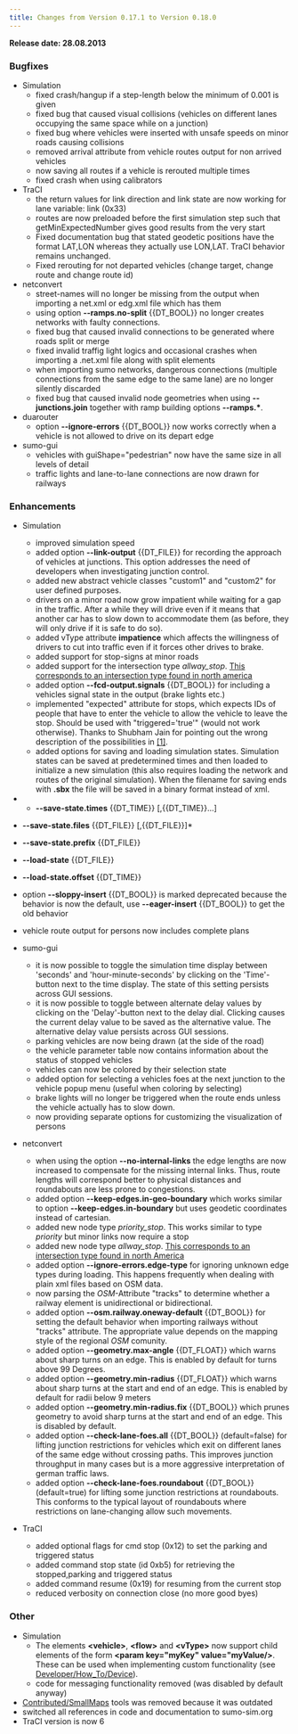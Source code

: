 ```yaml
---
title: Changes from Version 0.17.1 to Version 0.18.0
---
```


**Release date: 28.08.2013**

### Bugfixes

- Simulation
  - fixed crash/hangup if a step-length below the minimum of 0.001
    is given
  - fixed bug that caused visual collisions (vehicles on different
    lanes occupying the same space while on a junction)
  - fixed bug where vehicles were inserted with unsafe speeds on
    minor roads causing collisions
  - removed arrival attribute from vehicle routes output for non
    arrived vehicles
  - now saving all routes if a vehicle is rerouted multiple times
  - fixed crash when using calibrators
- TraCI
  - the return values for link direction and link state are now
    working for lane variable: link (0x33)
  - routes are now preloaded before the first simulation step such
    that getMinExpectedNumber gives good results from the very start
  - Fixed documentation bug that stated geodetic positions have the
    format LAT,LON whereas they actually use LON,LAT. TraCI behavior
    remains unchanged.
  - Fixed rerouting for not departed vehicles (change target, change
    route and change route id)
- netconvert
  - street-names will no longer be missing from the output when
    importing a net.xml or edg.xml file which has them
  - using option **--ramps.no-split** {{DT_BOOL}} no longer creates networks with faulty
    connections.
  - fixed bug that caused invalid connections to be generated where
    roads split or merge
  - fixed invalid traffig light logics and occasional crashes when
    importing a .net.xml file along with split elements
  - when importing sumo networks, dangerous connections (multiple
    connections from the same edge to the same lane) are no longer
    silently discarded
  - fixed bug that caused invalid node geometries when using **--junctions.join** together with ramp building options **--ramps.\***.
- duarouter
  - option **--ignore-errors** {{DT_BOOL}} now works correctly when a vehicle is not allowed to
    drive on its depart edge
- sumo-gui
  - vehicles with guiShape="pedestrian" now have the same size in
    all levels of detail
  - traffic lights and lane-to-lane connections are now drawn for
    railways

### Enhancements

- Simulation
  - improved simulation speed
  - added option **--link-output** {{DT_FILE}} for recording the approach of vehicles at
    junctions. This option addresses the need of developers when
    investigating junction control.
  - added new abstract vehicle classes "custom1" and "custom2" for
    user defined purposes.
  - drivers on a minor road now grow impatient while waiting for a
    gap in the traffic. After a while they will drive even if it
    means that another car has to slow down to accommodate them (as
    before, they will only drive if it is safe to do so).
  - added vType attribute **impatience** which affects the
    willingness of drivers to cut into traffic even if it forces
    other drives to brake.
  - added support for stop-signs at minor roads
  - added support for the intersection type *allway_stop*. [This corresponds to an intersection type found in north america](https://en.wikipedia.org/wiki/All-way_stop)
  - added option **--fcd-output.signals** {{DT_BOOL}} for including a vehicles signal state in the
    output (brake lights etc.)
  - implemented "expected" attribute for stops, which expects IDs of
    people that have to enter the vehicle to allow the vehicle to
    leave the stop. Should be used with "triggered='true'" (would
    not work otherwise). Thanks to Shubham Jain for pointing out the
    wrong description of the possibilities in
    [\[1\]](https://sumo.dlr.de/cite.bib).
  - added options for saving and loading simulation states.
    Simulation states can be saved at predetermined times and then loaded to initialize a new
    simulation (this also requires loading the network and routes of the
    original simulation). When the filename for saving ends with **.sbx**
    the file will be saved in a binary format instead of xml.

-   - **--save-state.times** {{DT_TIME}} \[,{{DT_TIME}}...\]
  - **--save-state.files** {{DT_FILE}} \[,{{DT_FILE}}\]\*
  - **--save-state.prefix** {{DT_FILE}}
  - **--load-state** {{DT_FILE}}
  - **--load-state.offset** {{DT_TIME}}
   - option **--sloppy-insert** {{DT_BOOL}} is marked deprecated because the behavior is now the
    default, use **--eager-insert** {{DT_BOOL}} to get the old behavior
  - vehicle route output for persons now includes complete plans

- sumo-gui
  - it is now possible to toggle the simulation time display between
    'seconds' and 'hour-minute-seconds' by clicking on the
    'Time'-button next to the time display. The state of this
    setting persists across GUI sessions.
  - it is now possible to toggle between alternate delay values by
    clicking on the 'Delay'-button next to the delay dial. Clicking
    causes the current delay value to be saved as the alternative
    value. The alternative delay value persists across GUI sessions.
  - parking vehicles are now being drawn (at the side of the road)
  - the vehicle parameter table now contains information about the
    status of stopped vehicles
  - vehicles can now be colored by their selection state
  - added option for selecting a vehicles foes at the next junction
    to the vehicle popup menu (useful when coloring by selecting)
  - brake lights will no longer be triggered when the route ends
    unless the vehicle actually has to slow down.
  - now providing separate options for customizing the visualization
    of persons

- netconvert
  - when using the option **--no-internal-links** the edge lengths are now increased to
    compensate for the missing internal links. Thus, route lengths
    will correspond better to physical distances and roundabouts are
    less prone to congestions.
  - added option **--keep-edges.in-geo-boundary** which works similar to option **--keep-edges.in-boundary** but uses geodetic
    coordinates instead of cartesian.
  - added new node type *priority_stop*. This works similar to type
    *priority* but minor links now require a stop
  - added new node type *allway_stop*. [This corresponds to an intersection type found in north America](https://en.wikipedia.org/wiki/All-way_stop)
  - added option **--ignore-errors.edge-type** for ignoring unknown edge types during loading.
    This happens frequently when dealing with plain xml files based
    on OSM data.
  - now parsing the *OSM*-Attribute "tracks" to determine whether a
    railway element is unidirectional or bidirectional.
  - added option **--osm.railway.oneway-default** {{DT_BOOL}} for setting the default behavior when importing
    railways without "tracks" attribute. The appropriate value
    depends on the mapping style of the regional *OSM* comunity.
  - added option **--geometry.max-angle** {{DT_FLOAT}} which warns about sharp turns on an edge. This is
    enabled by default for turns above 99 Degrees.
  - added option **--geometry.min-radius** {{DT_FLOAT}} which warns about sharp turns at the start and end
    of an edge. This is enabled by default for radii below 9 meters
  - added option **--geometry.min-radius.fix** {{DT_BOOL}} which prunes geometry to avoid sharp turns at the
    start and end of an edge. This is disabled by default.
  - added option **--check-lane-foes.all** {{DT_BOOL}} (default=false) for lifting junction restrictions
    for vehicles which exit on different lanes of the same edge
    without crossing paths. This improves junction throughput in
    many cases but is a more aggressive interpretation of german
    traffic laws.
  - added option **--check-lane-foes.roundabout** {{DT_BOOL}} (default=true) for lifting some junction
    restrictions at roundabouts. This conforms to the typical layout
    of roundabouts where restrictions on lane-changing allow such
    movements.

- TraCI
  - added optional flags for cmd stop (0x12) to set the parking and
    triggered status
  - added command stop state (id 0xb5) for retrieving the
    stopped,parking and triggered status
  - added command resume (0x19) for resuming from the current stop
  - reduced verbosity on connection close (no more good byes)

### Other

- Simulation
  - The elements **<vehicle\>**, **<flow\>** and **<vType\>** now
    support child elements of the form **<param key="myKey"
    value="myValue/\>**. These can be used when implementing custom
    functionality (see
    [Developer/How_To/Device](../Developer/How_To/Device.md)).
  - code for messaging functionality removed (was disabled by
    default anyway)
- [Contributed/SmallMaps](../Contributed/SmallMaps.md) tools was
removed because it was outdated
- switched all references in code and documentation to sumo-sim.org
- TraCI version is now 6